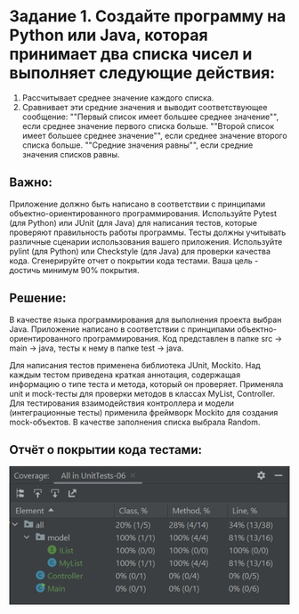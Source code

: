 # Задание 1. Создайте программу на Python или Java, которая принимает два списка чисел и выполняет следующие действия:
1. Рассчитывает среднее значение каждого списка.
2. Сравнивает эти средние значения и выводит соответствующее сообщение:
""Первый список имеет большее среднее значение"", если среднее значение первого списка больше.
""Второй список имеет большее среднее значение"", если среднее значение второго списка больше.
""Средние значения равны"", если средние значения списков равны.

## Важно:
Приложение должно быть написано в соответствии с принципами объектно-ориентированного программирования.
Используйте Pytest (для Python) или JUnit (для Java) для написания тестов, которые проверяют правильность работы программы. Тесты должны учитывать различные сценарии использования вашего приложения.
Используйте pylint (для Python) или Checkstyle (для Java) для проверки качества кода.
Сгенерируйте отчет о покрытии кода тестами. Ваша цель - достичь минимум 90% покрытия.

## Решение:
В качестве языка программирования для выполнения проекта выбран Java. Приложение написано в соответствии с принципами объектно-ориентированного программирования. Код представлен в папке src -> main -> java, тесты к нему в папке test -> java.

Для написания тестов применена библиотека JUnit, Mockito. Над каждым тестом приведена краткая аннотация, содержащая информацию о типе теста и метода, который он проверяет. Применяла unit и mock-тесты для проверки методов в классах MyList, Controller. Для тестирования взаимодействия контроллера и модели (интеграционные тесты) применила фреймворк Mockito для создания mock-объектов. В качестве заполнения списка выбрала Random.

## Отчёт о покрытии кода тестами:

![](https://github.com/Lokotokk/unit-tests-hm-seminar6/blob/main/report.jpg)

